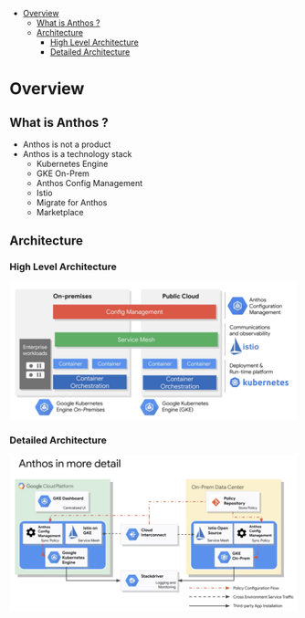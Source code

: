 - [Overview](#overview)
	- [What is Anthos ?](#what-is-anthos-)
	- [Architecture](#architecture)
		- [High Level Architecture](#high-level-architecture)
		- [Detailed Architecture](#detailed-architecture)

# Overview

## What is Anthos ?

- Anthos is not a product
- Anthos is a technology stack
  - Kubernetes Engine
  - GKE On-Prem
  - Anthos Config Management
  - Istio
  - Migrate for Anthos
  - Marketplace

## Architecture

### High Level Architecture

![High Level](Attachments/Anthose_HighLevel_Overview.png "High Level Architecture")

### Detailed Architecture

![Detailed](Attachments/Anthose_Details.png "Detailed Architecture")
